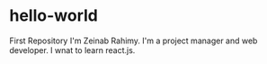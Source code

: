 # hello-world
First Repository
I'm Zeinab Rahimy. I'm a project manager and web developer.
I wnat to learn react.js.
